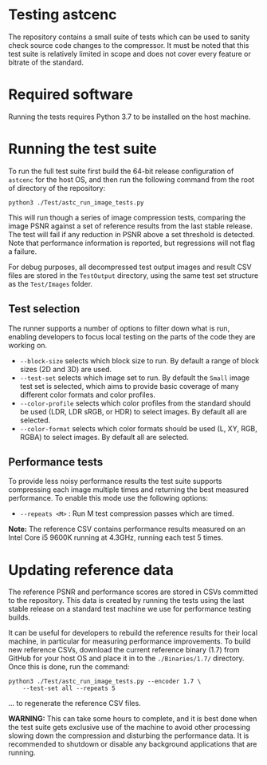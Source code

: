 # Testing astcenc

The repository contains a small suite of tests which can be used to sanity
check source code changes to the compressor. It must be noted that this test
suite is relatively limited in scope and does not cover every feature or
bitrate of the standard.

# Required software

Running the tests requires Python 3.7 to be installed on the host machine.

# Running the test suite

To run the full test suite first build the 64-bit release configuration of
`astcenc` for the host OS, and then run the following command from the root of
directory of the repository:

    python3 ./Test/astc_run_image_tests.py

This will run though a series of image compression tests, comparing the image
PSNR against a set of reference results from the last stable release. The test
will fail if any reduction in PSNR above a set threshold is detected. Note that
performance information is reported, but regressions will not flag a failure.

For debug purposes, all decompressed test output images and result CSV files
are stored in the `TestOutput` directory, using the same test set structure as
the `Test/Images` folder.

## Test selection

The runner supports a number of options to filter down what is run, enabling
developers to focus local testing on the parts of the code they are working on.

* `--block-size` selects which block size to run. By default a range of
  block sizes (2D and 3D) are used.
* `--test-set` selects which image set to run. By default the `Small` image
  test set is selected, which aims to provide basic coverage of many different
  color formats and color profiles.
* `--color-profile` selects which color profiles from the standard should be
  used (LDR, LDR sRGB, or HDR) to select images. By default all are selected.
* `--color-format` selects which color formats should be used (L, XY, RGB,
  RGBA) to select images. By default all are selected.

## Performance tests

To provide less noisy performance results the test suite supports compressing
each image multiple times and returning the best measured performance. To
enable this mode use the following options:

* `--repeats <M>` : Run M test compression passes which are timed.

**Note:**  The reference CSV contains performance results measured on an Intel
Core i5 9600K running at 4.3GHz, running each test 5 times.

# Updating reference data

The reference PSNR and performance scores are stored in CSVs committed to the
repository. This data is created by running the tests using the last stable
release on a standard test machine we use for performance testing builds.

It can be useful for developers to rebuild the reference results for their
local machine, in particular for measuring performance improvements. To build
new reference CSVs, download the current reference binary (1.7) from GitHub
for your host OS and place it in to the `./Binaries/1.7/` directory. Once this
is done, run the command:

    python3 ./Test/astc_run_image_tests.py --encoder 1.7 \
        --test-set all --repeats 5

... to regenerate the reference CSV files.

**WARNING:** This can take some hours to complete, and it is best done when the
test suite gets exclusive use of the machine to avoid other processing slowing
down the compression and disturbing the performance data. It is recommended to
shutdown or disable any background applications that are running.
